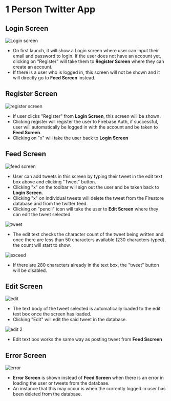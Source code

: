 # **1 Person Twitter App**

## **Login Screen**

![Login screen](https://user-images.githubusercontent.com/37413949/113508211-4a039280-9581-11eb-848d-098c302a188b.PNG)

- On first launch, it will show a Login screen where user can input their email and password to login. If the user does not have an account yet, clicking on "Register" will take them to **Register Screen** where they can create an account.
- If there is a user who is logged in, this screen will not be shown and it will directly go to **Feed Screen** instead.

## **Register Screen**

![register screen](https://user-images.githubusercontent.com/37413949/113508213-4a9c2900-9581-11eb-8deb-3311e325ed75.PNG)

- If user clicks "Register" from **Login Screen**, this screen will be shown. 
- Clicking register will register the user to Firebase Auth, if successful, user will automatically be logged in with the account and be taken to **Feed Screen**.
- Clicking on "x" will take the user back to **Login Screen**

## **Feed Screen**

![feed screen](https://user-images.githubusercontent.com/37413949/113516950-b5645900-95af-11eb-944b-e1c579ad6351.PNG)

- User can add tweets in this screen by typing their tweet in the edit text box above and clicking "Tweet" button.
- Clicking "x" on the toolbar will sign out the user and be taken back to **Login Screen**.
- Clicking "x" on individual tweets will delete the tweet from the Firestore database and from the twitter feed.
- Clicking on "pencil" icon will take the user to **Edit Screen** where they can edit the tweet selected.

![tweet](https://user-images.githubusercontent.com/37413949/113516967-d036cd80-95af-11eb-9333-d8019c0d8359.PNG)

- The edit text checks the character count of the tweet being written and once there are less than 50 characters available (230 characters typed), the count will start to show.

![exceed](https://user-images.githubusercontent.com/37413949/113516953-bdbc9400-95af-11eb-93a5-9857c7f12882.PNG)

- If there are 280 characters already in the text box, the "tweet" button will be disabled.

## **Edit Screen**

![edit](https://user-images.githubusercontent.com/37413949/113516991-f2305000-95af-11eb-9b0c-46ab0f6b8dde.PNG)

- The text body of the tweet selected is automatically loaded to the edit text box once the screen has loaded.
- Clicking "Edit" will edit the said tweet in the database.

![edit 2](https://user-images.githubusercontent.com/37413949/113516992-f3617d00-95af-11eb-9608-ca0e6ee36761.PNG)

- Edit text box works the same way as posting tweet from **Feed Sscreen**

## **Error Screen**

![error](https://user-images.githubusercontent.com/37413949/113529083-12cec900-95f5-11eb-8ab2-814126824360.PNG)

- **Error Screen** is shown instead of **Feed Screen** when there is an error in loading the user or tweets from the database.
- An instance that this may occur is when the currently logged in user has been deleted from the database.



